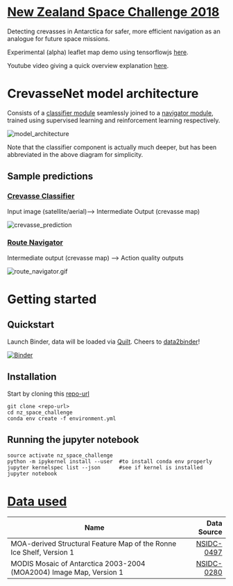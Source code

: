 # [New Zealand Space Challenge 2018](https://www.nzspacechallenge.com/)
Detecting crevasses in Antarctica for safer, more efficient navigation as an analogue for future space missions.

Experimental (alpha) leaflet map demo using tensorflowjs [here](https://weiji14.github.io/nz_space_challenge/).

Youtube video giving a quick overview explanation [here](https://www.youtube.com/watch?v=Vy-f852grFg).

# CrevasseNet model architecture

Consists of a [classifier module](./crevasse_finder.ipynb) seamlessly joined to a [navigator module](./route_finder.ipynb), trained using supervised learning and reinforcement learning respectively.

![model_architecture](https://user-images.githubusercontent.com/23487320/39678382-dd2066bc-51df-11e8-99e0-7d88299a3146.png)

Note that the classifier component is actually much deeper, but has been abbreviated in the above diagram for simplicity.

## Sample predictions

### [Crevasse Classifier](./crevasse_finder.ipynb)

Input image (satellite/aerial)--> Intermediate Output (crevasse map)

![crevasse_prediction](https://user-images.githubusercontent.com/23487320/39678490-e5883350-51e1-11e8-8483-60fbb84865d9.png)

### [Route Navigator](./route_finder.ipynb)

Intermediate output (crevasse map) --> Action quality outputs

![route_navigator.gif](https://user-images.githubusercontent.com/23487320/39678342-fffe1798-51de-11e8-9061-0e7cc94f32e3.gif)

# Getting started

## Quickstart

Launch Binder, data will be loaded via [Quilt](https://github.com/quiltdata/quilt). Cheers to [data2binder](https://github.com/quiltdata/data2binder)!

[![Binder](https://mybinder.org/badge.svg)](https://mybinder.org/v2/gh/weiji14/nz_space_challenge/master)

## Installation

Start by cloning this [repo-url](/../../)

    git clone <repo-url>
    cd nz_space_challenge
    conda env create -f environment.yml

## Running the jupyter notebook

    source activate nz_space_challenge
    python -m ipykernel install --user  #to install conda env properly
    jupyter kernelspec list --json      #see if kernel is installed
    jupyter notebook


# [Data used](/data)

| Name                                                                 | Data Source                                      |
| -------------------------------------------------------------------- | ------------------------------------------------:|
|MOA-derived Structural Feature Map of the Ronne Ice Shelf, Version 1  | [NSIDC-0497](https://nsidc.org/data/nsidc-0497)  |
|MODIS Mosaic of Antarctica 2003-2004 (MOA2004) Image Map, Version 1   | [NSIDC-0280](https://nsidc.org/data/nsidc-0280)  |

